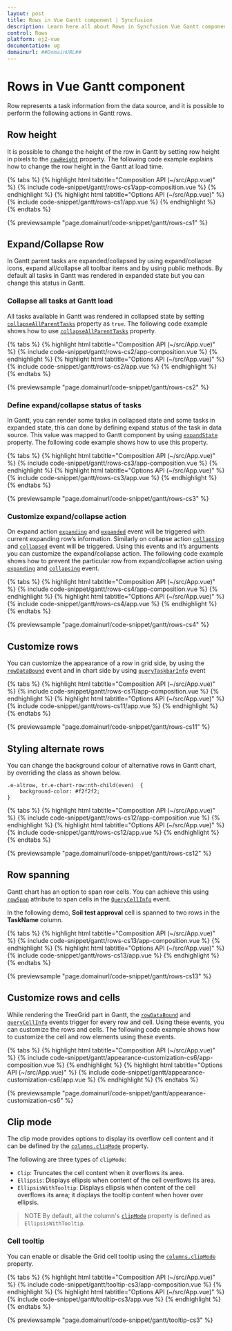 ```yaml
---
layout: post
title: Rows in Vue Gantt component | Syncfusion
description: Learn here all about Rows in Syncfusion Vue Gantt component of Syncfusion Essential JS 2 and more.
control: Rows 
platform: ej2-vue
documentation: ug
domainurl: ##DomainURL##
---
```


# Rows in Vue Gantt component

Row represents a task information from the data source, and it is possible to perform the following actions in Gantt rows.

## Row height

It is possible to change the height of the row in Gantt by setting row height in pixels to the [`rowHeight`](https://ej2.syncfusion.com/vue/documentation/api/gantt/#rowheight) property. The following code example explains how to change the row height in the Gantt at load time.

{% tabs %}
{% highlight html tabtitle="Composition API (~/src/App.vue)" %}
{% include code-snippet/gantt/rows-cs1/app-composition.vue %}
{% endhighlight %}
{% highlight html tabtitle="Options API (~/src/App.vue)" %}
{% include code-snippet/gantt/rows-cs1/app.vue %}
{% endhighlight %}
{% endtabs %}
        
{% previewsample "page.domainurl/code-snippet/gantt/rows-cs1" %}

## Expand/Collapse Row

In Gantt parent tasks are expanded/collapsed by using expand/collapse icons, expand all/collapse all toolbar items and by using public methods. By default all tasks in Gantt was rendered in expanded state but you can change this status in Gantt.

### Collapse all tasks at Gantt load

All tasks available in Gantt was rendered in collapsed state by setting [`collapseAllParentTasks`](https://ej2.syncfusion.com/vue/documentation/api/gantt/#collapseallparenttasks) property as `true`. The following code example shows how to use [`collapseAllParentTasks`](https://ej2.syncfusion.com/vue/documentation/api/gantt/#collapseallparenttasks) property.

{% tabs %}
{% highlight html tabtitle="Composition API (~/src/App.vue)" %}
{% include code-snippet/gantt/rows-cs2/app-composition.vue %}
{% endhighlight %}
{% highlight html tabtitle="Options API (~/src/App.vue)" %}
{% include code-snippet/gantt/rows-cs2/app.vue %}
{% endhighlight %}
{% endtabs %}
        
{% previewsample "page.domainurl/code-snippet/gantt/rows-cs2" %}

### Define expand/collapse status of tasks

In Gantt, you can render some tasks in collapsed state and some tasks in expanded state, this can done by defining expand status of the task in data source. This value was mapped to Gantt component by using [`expandState`](https://ej2.syncfusion.com/vue/documentation/api/gantt/taskFields/#expandstate) property. The following code example shows how to use this property.

{% tabs %}
{% highlight html tabtitle="Composition API (~/src/App.vue)" %}
{% include code-snippet/gantt/rows-cs3/app-composition.vue %}
{% endhighlight %}
{% highlight html tabtitle="Options API (~/src/App.vue)" %}
{% include code-snippet/gantt/rows-cs3/app.vue %}
{% endhighlight %}
{% endtabs %}
        
{% previewsample "page.domainurl/code-snippet/gantt/rows-cs3" %}

### Customize expand/collapse action

On expand action [`expanding`](https://ej2.syncfusion.com/vue/documentation/api/gantt/#expanding) and [`expanded`](https://ej2.syncfusion.com/vue/documentation/api/gantt/#expanded) event will be triggered with current expanding row’s information. Similarly on collapse action [`collapsing`](https://ej2.syncfusion.com/vue/documentation/api/gantt/#collapsing) and [`collapsed`](https://ej2.syncfusion.com/vue/documentation/api/gantt/#collapsed) event will be triggered. Using this events and it’s arguments you can customize the expand/collapse action. The following code example shows how to prevent the particular row from expand/collapse action using [`expanding`](https://ej2.syncfusion.com/vue/documentation/api/gantt/#expanding) and [`collapsing`](https://ej2.syncfusion.com/vue/documentation/api/gantt/#collapsing) event.

{% tabs %}
{% highlight html tabtitle="Composition API (~/src/App.vue)" %}
{% include code-snippet/gantt/rows-cs4/app-composition.vue %}
{% endhighlight %}
{% highlight html tabtitle="Options API (~/src/App.vue)" %}
{% include code-snippet/gantt/rows-cs4/app.vue %}
{% endhighlight %}
{% endtabs %}
        
{% previewsample "page.domainurl/code-snippet/gantt/rows-cs4" %}

## Customize rows

You can customize the appearance of a row in grid side, by using the [`rowDataBound`](https://ej2.syncfusion.com/vue/documentation/api/gantt/#rowdatabound) event and in chart side by using [`queryTaskbarInfo`](https://ej2.syncfusion.com/vue/documentation/api/gantt/#querytaskbarinfo) event

{% tabs %}
{% highlight html tabtitle="Composition API (~/src/App.vue)" %}
{% include code-snippet/gantt/rows-cs11/app-composition.vue %}
{% endhighlight %}
{% highlight html tabtitle="Options API (~/src/App.vue)" %}
{% include code-snippet/gantt/rows-cs11/app.vue %}
{% endhighlight %}
{% endtabs %}
        
{% previewsample "page.domainurl/code-snippet/gantt/rows-cs11" %}

## Styling alternate rows

 You can change the background colour of alternative rows in Gantt chart, by overriding the class as shown below.

```
.e-altrow, tr.e-chart-row:nth-child(even)  {
    background-color: #f2f2f2;
}
```

{% tabs %}
{% highlight html tabtitle="Composition API (~/src/App.vue)" %}
{% include code-snippet/gantt/rows-cs12/app-composition.vue %}
{% endhighlight %}
{% highlight html tabtitle="Options API (~/src/App.vue)" %}
{% include code-snippet/gantt/rows-cs12/app.vue %}
{% endhighlight %}
{% endtabs %}
        
{% previewsample "page.domainurl/code-snippet/gantt/rows-cs12" %}

## Row spanning

Gantt chart has an option to span row cells. You can achieve this using [`rowSpan`](https://ej2.syncfusion.com/vue/documentation/api/gantt/queryCellInfoEventArgs/#rowspan) attribute to span cells in the [`QueryCellInfo`](https://ej2.syncfusion.com/vue/documentation/api/gantt/queryCellInfoEventArgs) event.

In the following demo, **Soil test approval** cell is spanned to two rows in the **TaskName** column.

{% tabs %}
{% highlight html tabtitle="Composition API (~/src/App.vue)" %}
{% include code-snippet/gantt/rows-cs13/app-composition.vue %}
{% endhighlight %}
{% highlight html tabtitle="Options API (~/src/App.vue)" %}
{% include code-snippet/gantt/rows-cs13/app.vue %}
{% endhighlight %}
{% endtabs %}
        
{% previewsample "page.domainurl/code-snippet/gantt/rows-cs13" %}

## Customize rows and cells

While rendering the TreeGrid part in Gantt, the [`rowDataBound`](https://ej2.syncfusion.com/vue/documentation/api/gantt/#rowdatabound) and [`queryCellInfo`](https://ej2.syncfusion.com/vue/documentation/api/gantt/#querycellinfo) events trigger for every row and cell. Using these events, you can customize the rows and cells. The following code example shows how to customize the cell and row elements using these events.

{% tabs %}
{% highlight html tabtitle="Composition API (~/src/App.vue)" %}
{% include code-snippet/gantt/appearance-customization-cs6/app-composition.vue %}
{% endhighlight %}
{% highlight html tabtitle="Options API (~/src/App.vue)" %}
{% include code-snippet/gantt/appearance-customization-cs6/app.vue %}
{% endhighlight %}
{% endtabs %}
        
{% previewsample "page.domainurl/code-snippet/gantt/appearance-customization-cs6" %}

## Clip mode

The clip mode provides options to display its overflow cell content and it can be defined by the [`columns.clipMode`](https://ej2.syncfusion.com/vue/documentation/api/gantt/column/#clipmode) property.

The following are three types of `clipMode`:

* `Clip`: Truncates the cell content when it overflows its area.
* `Ellipsis`: Displays ellipsis when content of the cell overflows its area.
* `EllipsisWithTooltip`: Displays ellipsis when content of the cell overflows its area; it displays the tooltip content when hover over ellipsis.

> NOTE
> By default, all the column's [`clipMode`](https://ej2.syncfusion.com/vue/documentation/api/gantt/column/#clipmode) property is defined as `EllipsisWithTooltip`.

### Cell tooltip

You can enable or disable the Grid cell tooltip using the [`columns.clipMode`](https://ej2.syncfusion.com/vue/documentation/api/gantt/column/#clipmode) property.

{% tabs %}
{% highlight html tabtitle="Composition API (~/src/App.vue)" %}
{% include code-snippet/gantt/tooltip-cs3/app-composition.vue %}
{% endhighlight %}
{% highlight html tabtitle="Options API (~/src/App.vue)" %}
{% include code-snippet/gantt/tooltip-cs3/app.vue %}
{% endhighlight %}
{% endtabs %}
        
{% previewsample "page.domainurl/code-snippet/gantt/tooltip-cs3" %}